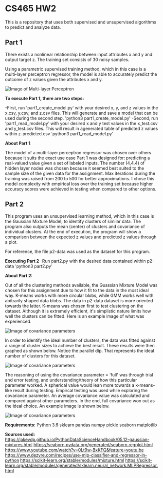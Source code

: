 # CS465 HW2

This is a repository that uses both supervised and unsupervised algorithms to predict and analyze data.

## Part 1

There exists a nonlinear relationship between input attributes x and y and output target z. The training set consists of 30 noisy samples.

Using a parametric supervised training method, which in this case is a multi-layer perceptron regressor, the model is able to accurately predict
the outcome of z values given the attributes x and y.

![Image of Multi-layer Perceptron](https://miro.medium.com/max/3446/1*-IPQlOd46dlsutIbUq1Zcw.png)

**To execute Part 1, there are **two** steps:**
    
-First, run 'part1_create_model.py' with your desired x, y, and z values in the x.csv, y.csv, and z.csv files. This will generate and save a model that can be used during the second step.
'python3 part1_create_model.py'
-Second, run 'part1_read_model.py' with your desired x and y test values in the x_test.csv and y_test.csv files. This will result in agenerated table of  predicted z values within z-predicted.csv
'python3 part1_read_model.py'

**About Part 1**:
    
The model of a multi-layer perceptron regressor was chosen over others because it suits the exact use case Part 1 was designed for: predicting a real-valued value given a set of labeled inputs. The number (4,4,4) of hidden layer nodes was chosen because it seemed best suited to the sample size of the given data for the assignment. Max iterations during the training was raised from 200 to 500 for better approximations. I chose this model complexity with empirical loss over the training set because higher accuracy scores were achieved in testing when compared to other options.


## Part 2

This program uses an unsupervised learning method, which in this case is the Gaussian Mixture Model, to identify clusters of similar data. The program also outputs the mean (center) of clusters and covariance of individual clusters. At the end of execution, the program will show a comparison between the expected z values and predicted z values through a plot.

For reference, the file p2-data was used as the dataset for this program.

**Executing Part 2**
-Run part2.py with the desired data contained within p2-data
'python3 part2.py'


**About Part 2:**
    
Out of all the clustering methods available, the Guassian Mixture Model was chosen for this assignment due to how it fit to the data in the most ideal way. K-means works with more circular blobs, while GMM works well with abitrarily shaped data blobs. The data in p2-data dataset is more oriented towards the latter. K-means was chosen first to test clustering on the dataset. Although it is extremely efficient, it's simplistic nature limits how well the clusters can be fitted. Here is an example image of what was experienced.

![Image of covariance parameters](https://qph.fs.quoracdn.net/main-qimg-17cc6dcd28056b547ba49486749696df)

In order to identify the ideal number of clusters, the data was fitted against a range of cluster sizes to achieve the best result. These results were then graphed as shown below. Notice the parallel dip. That represents the ideal number of clusters for this dataset.

![Image of covariance parameters](https://imgur.com/YSGD3qX)

The reasoning of using the covariance parameter = 'full' was through trial and error testing, and understanding/theory of how this particular parameter worked. A spherical value would lean more towards a k-means-like result during testing. Empircal testing was used while exploring the covariance parameter. An average covariance value was calculated and compared against other parameters. In the end, full covariance won out as the ideal choice. An example image is shown below.

![Image of covariance parameters](https://scikit-learn.org/stable/_images/sphx_glr_plot_gmm_covariances_0011.png)





**Requirements:**
    Python 3.6
    sklearn
    pandas
    numpy
    pickle
    seaborn
    matplotlib
    
    
**Sources used:**
    https://jakevdp.github.io/PythonDataScienceHandbook/05.12-gaussian-mixtures.html
    https://seaborn.pydata.org/generated/seaborn.regplot.html
    https://www.youtube.com/watch?v=0Lt9w-BxKFQ&feature=youtu.be
    https://www.dezyre.com/recipes/use-mlp-classifier-and-regressor-in-python
    https://scikit-learn.org/stable/modules/mixture.html
    https://scikit-learn.org/stable/modules/generated/sklearn.neural_network.MLPRegressor.html

